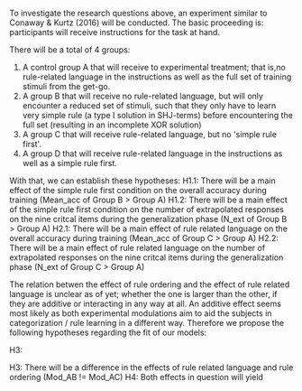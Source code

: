 To investigate the research questions above, an experiment similar to Conaway & Kurtz (2016) will be conducted. The basic proceeding is: participants will receive instructions for the task at hand. 

There will be a total of 4 groups:
1. A control group A that will receive to experimental treatment; that is,no rule-related language in the instructions as well as the full set of training stimuli from the get-go.
2. A group B that will receive no rule-related language, but will only encounter a reduced set of stimuli, such that they only have to learn very simple rule (a type I solution in SHJ-terms) before encountering the full set (resulting in an incomplete XOR solution)
3. A group C that will receive rule-related language, but no 'simple rule first'.
4. A group D that will receive rule-related language in the instructions as well as a simple rule first.

With that, we can establish these hypotheses:
H1.1: There will be a main effect of the simple rule first condition on the overall accuracy during training (Mean_acc of Group B > Group A)
H1.2: There will be a main effect of the simple rule first condition on the number of extrapolated responses on the nine critcal items during the generalization phase (N_ext of Group B > Group A)
H2.1: There will be a main effect of rule related language on the overall accuracy during training (Mean_acc of Group C > Group A)
H2.2: There will be a main effect of rule related language on the number of extrapolated responses on the nine critcal items during the generalization phase (N_ext of Group C > Group A)

The relation betwen the effect of rule ordering and the effect of rule related language is unclear as of yet; whether the one is larger than the other, if they are additive or interacting in any way at all. An additive effect seems most likely as both experimental modulations aim to aid the subjects in categorization / rule learning in a different way. Therefore we propose the following hypotheses regarding the fit of our models:

H3: 


H3: There will be a difference in the effects of rule related language and rule ordering (Mod_AB != Mod_AC)
H4: Both effects in question will yield 